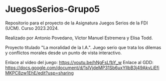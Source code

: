 # JuegosSerios-Grupo5
Repositorio para el proyecto de la Asignatura Juegos Serios de la FDI (UCM). Curso 2023.2024.

Realizado por Antonio Povedano, Víctor Manuel Estremera y Elisa Todd.

Proyecto titulado "La moralidad de la I.A.". Juego serio que trata los dilemas y conflictos morales desde un punto de vista interactivo.

Enlace al vídeo del juego: https://youtu.be/hNgFsLfbY_w 
Enlace al GDD: https://docs.google.com/document/d/1slVjdeMP31Sb6uxYlIbB3j49AkvLiEfiMKPC8zw1EhE/edit?usp=sharing
